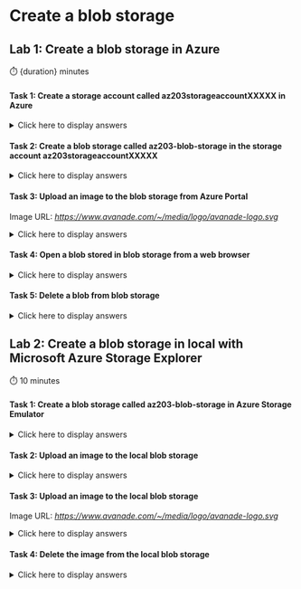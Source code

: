 # Create a blob storage

## Lab 1: Create a blob storage in Azure

:stopwatch: {duration} minutes

#### Task 1: Create a storage account called az203storageaccountXXXXX in Azure

<details>
<summary>Click here to display answers</summary>

1. In [**Azure Portal**](https://portal.azure.com), in the **Favorites** menu, click **Create a resource**

1. In the **Azure Marketplace**, select **Storage**, then select **Storage account**

1. Next to **Subscription**, select a valid and active subscription

1. Next to **Resource group**, click **Create new**

1. In the popup, under **Name**, type *az203-rg*, then click **OK**

1. Next to **Storage account name**, type *az203storageaccountXXXXX* (replace XXXXX by a unique name)

1. Next to **Location**, select the location nearest to your location

1. Next to **Performance**, check **Standard**

1. Next to **Account kind**, select **StorageV2 (general purpose v2)**

1. Next to **Replication**, select **Read-access-geo-redundant storage (RA-GRS)**

1. Next to **Access tier (default)**, select **Hot**

1. Click **Review + create**

1. After completion of validation, click **Create**s

</details>


#### Task 2: Create a blob storage called az203-blob-storage in the storage account az203storageaccountXXXXX

<details>
<summary>Click here to display answers</summary>

1. In [**Azure Portal**](https://portal.azure.com), in the **Favorites** menu, click **Storage accounts**

1. Click *az203storageaccountXXXXX* created in the previous task

1. In the **Storage account** blade, click **Blobs** in the menu

1. In the **Blobs** blade, click on the button **Container** in order to add a new blob storage

1. In the **New container** dialog, under **Name**, type *az203-blob-storage*

1. Under **Public access level**, select **Blob (anonymous read access for blobs only)**

1. Click **OK**

</details>

#### Task 3: Upload an image to the blob storage from Azure Portal

Image URL: *https://www.avanade.com/~/media/logo/avanade-logo.svg*

<details>
<summary>Click here to display answers</summary>

1. In the **Blobs** blade, click *az203-blob-storage*

1. In the *az203-blob-storage* blade, click on the button **Upload**

1. In the **Upload blob** dialog, under **Files**, click **Select a file**

1. In **File name**, type *https://www.avanade.com/~/media/logo/avanade-logo.svg* and click **Open**

1. Expand **Advanced**

1. Under **Blob type**, select **Block blob**

    > **Note:** [Click here to consult the documentation to understand Block Blobs, Append Blobs, and Page Blobs](https://docs.microsoft.com/en-us/rest/api/storageservices/understanding-block-blobs--append-blobs--and-page-blobs)

1. Click **Upload**

</details>

#### Task 4: Open a blob stored in blob storage from a web browser

<details>
<summary>Click here to display answers</summary>

1. In the *az203-blob-storage* blade, check that the picture has been uploaded in the storage

1. Select the file *avanade-logo\[1].svg*

1. Copy the **URL** of the file

1. In the web browser, open a new tab, paste the **URL** and navigate to the blob

    The picture should be displayed.

1. Close the tab

</details>

#### Task 5: Delete a blob from blob storage

<details>
<summary>Click here to display answers</summary>

1. In the *az203-blob-storage* blade, select the image

1. Click **Delete**

1. In the **Delete blob(s)** dialog, click **OK**

</details>

## Lab 2: Create a blob storage in local with Microsoft Azure Storage Explorer

:stopwatch: 10 minutes

#### Task 1: Create a blob storage called az203-blob-storage in Azure Storage Emulator

<details>
<summary>Click here to display answers</summary>

1. Start **Microsoft Azure Storage Emulator**

1. Start **Microsoft Azure Storage Explorer**

1. Expand **Local & Attached** > **Storage Accounts** > **Emulator - Default Ports (Key)**

1. Right-click **Blob Containers** and select **Create Blob Container**

1. Type *az203-blob-storage*

1. Right click the created blob storage

1. Click **Set Public Access Level...**

1. Select **Public read access for container and blobs**

1. Click **Apply**

</details>

#### Task 2: Upload an image to the local blob storage

<details>
<summary>Click here to display answers</summary>

1. In **Microsoft Azure Storage Explorer**, select the **Blob Container** *az203-blob-storage*

1. Click **Upload**, then select **Upload Files...**

1. Under **Files**, click the **Browse** button

1. Next to **File name**, type *https://www.avanade.com/~/media/logo/avanade-logo.svg*

1. Click **Open**

1. Under **Blob type**, select **Block Blob**

1. Click **Upload**

    The file should be added to the storage.

</details>

#### Task 3: Upload an image to the local blob storage

Image URL: *https://www.avanade.com/~/media/logo/avanade-logo.svg*

<details>
<summary>Click here to display answers</summary>

1. In **Microsoft Azure Storage Explorer**, select the image *avanade-logo.svg*

1. Click **Copy URL**

1. In the web browser, open a new tab, paste the **URL** and navigate to the blob

    The picture should be displayed.

1. Close the tab

</details>

#### Task 4: Delete the image from the local blob storage

<details>
<summary>Click here to display answers</summary>

1. In **Microsoft Azure Storage Explorer**, select the image *avanade-logo.svg*

1. Click **More**, then select **Delete**

1. In the **Microsoft Azure Storage Explorer - Delete** popup, click **Delete**

1. Next to the notification **Your view may be out of date. Do you want to refresh?**, click **Yes**

</details>